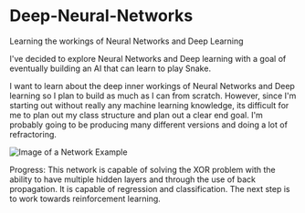 # Deep-Neural-Networks
Learning the workings of Neural Networks and Deep Learning

I've decided to explore Neural Networks and Deep learning with a goal of eventually building an 
AI that can learn to play Snake. 


I want to learn about the deep inner workings of Neural Networks and Deep learning so I plan to 
build as much as I can from scratch. However, since I'm starting out without really any machine 
learning knowledge, its difficult for me to plan out my class structure and plan out a clear end goal. 
I'm probably going to be producing many different versions and doing a lot of refractoring. 

![Image of a Network Example](https://imgur.com/OOgsbPQ)

Progress:
This network is capable of solving the XOR problem with the ability to have multiple hidden layers and through the use of back propagation. It is capable of regression and classification. The next step is to work towards reinforcement learning. 
